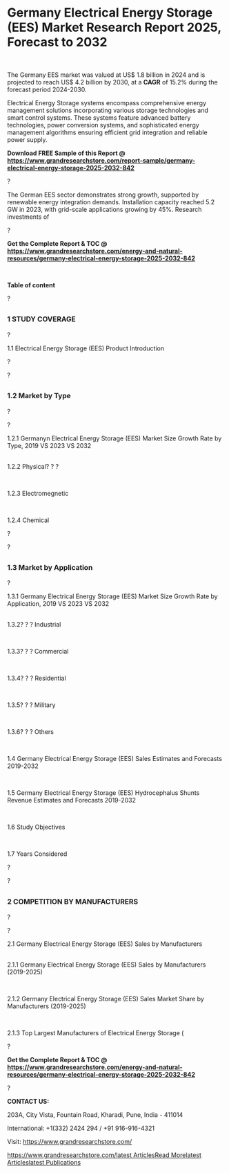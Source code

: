 <h1>Germany Electrical Energy Storage (EES) Market Research Report 2025, Forecast to 2032</h1><br/><p>The Germany EES market was valued at US$ 1.8 billion in 2024 and is projected to reach US$ 4.2 billion by 2030, at a <strong>CAGR</strong> of 15.2% during the forecast period 2024-2030.</p>
 
 
 
 <p>Electrical Energy Storage systems encompass comprehensive energy management solutions incorporating various storage technologies and smart control systems. These systems feature advanced battery technologies, power conversion systems, and sophisticated energy management algorithms ensuring efficient grid integration and reliable power supply.</p>
 
 
 
 <div><b>Download FREE Sample of this Report @ <a href="https://www.grandresearchstore.com/report-sample/germany-electrical-energy-storage-2025-2032-842">https://www.grandresearchstore.com/report-sample/germany-electrical-energy-storage-2025-2032-842</a></b></div>
 
 
 
 <p>? </p>
 
 
 
 <p>The German EES sector demonstrates strong growth, supported by renewable energy integration demands. Installation capacity reached 5.2 GW in 2023, with grid-scale applications growing by 45%. Research investments of</p>
 
 
 
 <p>? </p>
 
 
 
 <div><b>Get the Complete Report & TOC @ <a href="https://www.grandresearchstore.com/energy-and-natural-resources/germany-electrical-energy-storage-2025-2032-842">https://www.grandresearchstore.com/energy-and-natural-resources/germany-electrical-energy-storage-2025-2032-842</a></b></div>
 
 
 
 <p><br />
 
 <b>Table of content</b></p>
 
 
 
 <p>? </p>
 
 
 
 <h2><span style="font-size:16px"><strong>1 STUDY COVERAGE</strong></span></h2>
 
 
 
 <p>? </p>
 
 
 
 <p>1.1 Electrical Energy Storage (EES) Product Introduction</p>
 
 
 
 <p>? </p>
 
 
 
 <p>? </p>
 
 
 
 <h2><span style="font-size:16px"><strong>1.2 Market by Type</strong></span></h2>
 
 
 
 <p>? </p>
 
 
 
 <p>? </p>
 
 
 
 <p>1.2.1 Germanyn Electrical Energy Storage (EES) Market Size Growth Rate by Type, 2019 VS 2023 VS 2032<br />
 
 <br />
 
 1.2.2 Physical? ? ? <br />
 
 <br />
 
 1.2.3 Electromegnetic<br />
 
 <br />
 
 1.2.4 Chemical<br />
 
 ? </p>
 
 
 
 <p>? </p>
 
 
 
 <h2><span style="font-size:16px"><strong>1.3 Market by Application</strong></span></h2>
 
 
 
 <p>? </p>
 
 
 
 <p>1.3.1 Germany Electrical Energy Storage (EES) Market Size Growth Rate by Application, 2019 VS 2023 VS 2032<br />
 
 <br />
 
 1.3.2? ? ? Industrial<br />
 
 <br />
 
 1.3.3? ? ? Commercial<br />
 
 <br />
 
 1.3.4? ? ? Residential<br />
 
 <br />
 
 1.3.5? ? ? Military<br />
 
 <br />
 
 1.3.6? ? ? Others<br />
 
 <br />
 
 1.4 Germany Electrical Energy Storage (EES) Sales Estimates and Forecasts 2019-2032<br />
 
 <br />
 
 1.5 Germany Electrical Energy Storage (EES) Hydrocephalus Shunts Revenue Estimates and Forecasts 2019-2032<br />
 
 <br />
 
 1.6 Study Objectives<br />
 
 <br />
 
 1.7 Years Considered</p>
 
 
 
 <p>? </p>
 
 
 
 <p>? </p>
 
 
 
 <h2><span style="font-size:16px"><strong>2 COMPETITION BY MANUFACTURERS</strong></span></h2>
 
 
 
 <p>? </p>
 
 
 
 <p>? </p>
 
 
 
 <p>2.1 Germany Electrical Energy Storage (EES) Sales by Manufacturers<br />
 
 <br />
 
 2.1.1 Germany Electrical Energy Storage (EES) Sales by Manufacturers (2019-2025)<br />
 
 <br />
 
 2.1.2 Germany Electrical Energy Storage (EES) Sales Market Share by Manufacturers (2019-2025)<br />
 
 <br />
 
 2.1.3 Top Largest Manufacturers of Electrical Energy Storage (</p>
 
 
 
 <p>? </p>
 
 
 
 <div><b>Get the Complete Report & TOC @ <a href="https://www.grandresearchstore.com/energy-and-natural-resources/germany-electrical-energy-storage-2025-2032-842">https://www.grandresearchstore.com/energy-and-natural-resources/germany-electrical-energy-storage-2025-2032-842</a></b></div>
 
 
 
 <p>? </p>
 
 
 
 <p><b>CONTACT US:</b><br />
 
 203A, City Vista, Fountain Road, Kharadi, Pune, India - 411014<br />
 
 International: +1(332) 2424 294 / +91 916-916-4321<br />
 
 Visit: <a href="https://www.grandresearchstore.com/">https://www.grandresearchstore.com/</a><br />
 
 <a href="https://gyeongbokgung.com">https://www.grandresearchstore.com/</a><a href="https://hallyeomaritime.com">latest Articles</a><a href="https://jingwansa.com">Read More</a><a href="https://nguoiviet.jp/">latest Articles</a><a href="https://www.intelmarketresearch.com/">latest Publications</a></p>